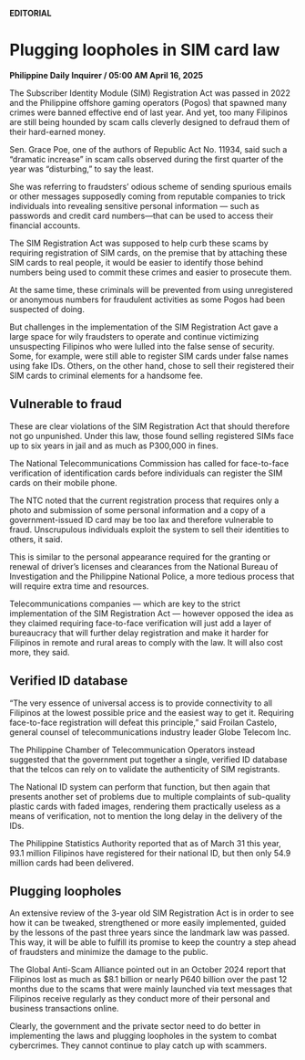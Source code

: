**EDITORIAL**

# Plugging loopholes in SIM card law

****Philippine Daily Inquirer / 05:00 AM April 16, 2025****







The Subscriber Identity Module (SIM) Registration Act was passed in 2022 and the Philippine offshore gaming operators (Pogos) that spawned many crimes were banned effective end of last year. And yet, too many Filipinos are still being hounded by scam calls cleverly designed to defraud them of their hard-earned money.

Sen. Grace Poe, one of the authors of Republic Act No. 11934, said such a “dramatic increase” in scam calls observed during the first quarter of the year was “disturbing,” to say the least.

She was referring to fraudsters’ odious scheme of sending spurious emails or other messages supposedly coming from reputable companies to trick individuals into revealing sensitive personal information — such as passwords and credit card numbers—that can be used to access their financial accounts.

The SIM Registration Act was supposed to help curb these scams by requiring registration of SIM cards, on the premise that by attaching these SIM cards to real people, it would be easier to identify those behind numbers being used to commit these crimes and easier to prosecute them.

At the same time, these criminals will be prevented from using unregistered or anonymous numbers for fraudulent activities as some Pogos had been suspected of doing.

But challenges in the implementation of the SIM Registration Act gave a large space for wily fraudsters to operate and continue victimizing unsuspecting Filipinos who were lulled into the false sense of security. Some, for example, were still able to register SIM cards under false names using fake IDs. Others, on the other hand, chose to sell their registered their SIM cards to criminal elements for a handsome fee.

## Vulnerable to fraud

These are clear violations of the SIM Registration Act that should therefore not go unpunished. Under this law, those found selling registered SIMs face up to six years in jail and as much as P300,000 in fines.

The National Telecommunications Commission has called for face-to-face verification of identification cards before individuals can register the SIM cards on their mobile phone.

The NTC noted that the current registration process that requires only a photo and submission of some personal information and a copy of a government-issued ID card may be too lax and therefore vulnerable to fraud. Unscrupulous individuals exploit the system to sell their identities to others, it said.

This is similar to the personal appearance required for the granting or renewal of driver’s licenses and clearances from the National Bureau of Investigation and the Philippine National Police, a more tedious process that will require extra time and resources.

Telecommunications companies — which are key to the strict implementation of the SIM Registration Act — however opposed the idea as they claimed requiring face-to-face verification will just add a layer of bureaucracy that will further delay registration and make it harder for Filipinos in remote and rural areas to comply with the law. It will also cost more, they said.

## Verified ID database

“The very essence of universal access is to provide connectivity to all Filipinos at the lowest possible price and the easiest way to get it. Requiring face-to-face registration will defeat this principle,” said Froilan Castelo, general counsel of telecommunications industry leader Globe Telecom Inc.

The Philippine Chamber of Telecommunication Operators instead suggested that the government put together a single, verified ID database that the telcos can rely on to validate the authenticity of SIM registrants.

The National ID system can perform that function, but then again that presents another set of problems due to multiple complaints of sub-quality plastic cards with faded images, rendering them practically useless as a means of verification, not to mention the long delay in the delivery of the IDs.

The Philippine Statistics Authority reported that as of March 31 this year, 93.1 million Filipinos have registered for their national ID, but then only 54.9 million cards had been delivered.

## Plugging loopholes

An extensive review of the 3-year old SIM Registration Act is in order to see how it can be tweaked, strengthened or more easily implemented, guided by the lessons of the past three years since the landmark law was passed. This way, it will be able to fulfill its promise to keep the country a step ahead of fraudsters and minimize the damage to the public.

The Global Anti-Scam Alliance pointed out in an October 2024 report that Filipinos lost as much as $8.1 billion or nearly P640 billion over the past 12 months due to the scams that were mainly launched via text messages that Filipinos receive regularly as they conduct more of their personal and business transactions online.

Clearly, the government and the private sector need to do better in implementing the laws and plugging loopholes in the system to combat cybercrimes. They cannot continue to play catch up with scammers.